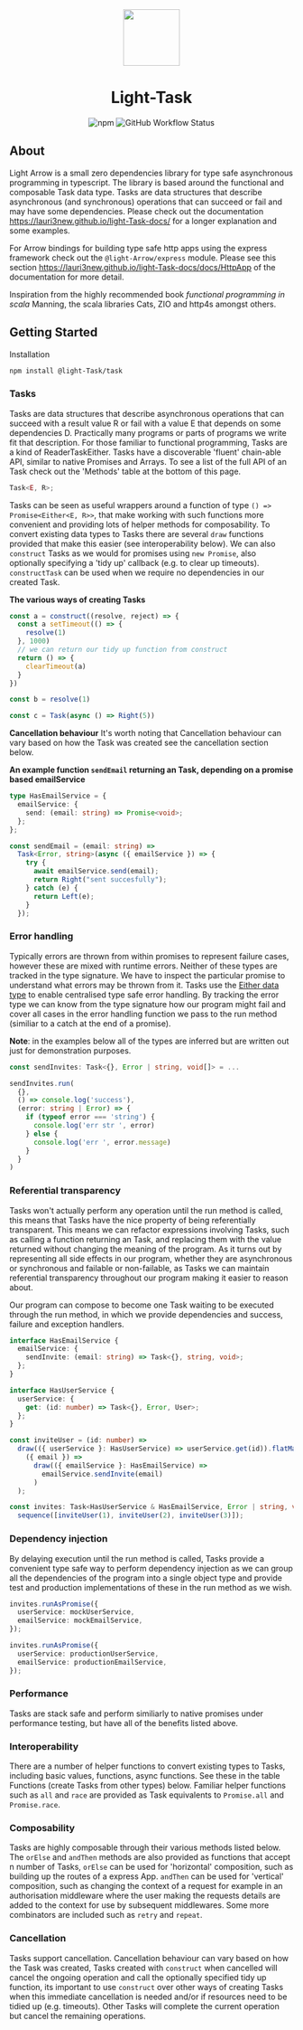<div align="center">
<img height="100" src="https://raw.githubusercontent.com/lauri3new/light-Task/master/Task1.png">
<h1 >Light-Task</h1>
</div>

<p align="center">
<img alt="npm" src="https://img.shields.io/npm/v/@light-Task/Task?color=g">
<img alt="GitHub Workflow Status" src="https://img.shields.io/github/workflow/status/lauri3new/light-Task/Node.js%20CI">
</p>

## About

Light Arrow is a small zero dependencies library for type safe asynchronous programming in typescript. The library is based around the functional and composable Task data type. Tasks are data structures that describe asynchronous (and synchronous) operations that can succeed or fail and may have some dependencies. Please check out the documentation https://lauri3new.github.io/light-Task-docs/ for a longer explanation and some examples.

For Arrow bindings for building type safe http apps using the express framework check out the `@light-Arrow/express` module. Please see this section https://lauri3new.github.io/light-Task-docs/docs/HttpApp of the documentation for more detail.

Inspiration from the highly recommended book _functional programming in scala_ Manning, the scala libraries Cats, ZIO and http4s amongst others.

## Getting Started

Installation

```bash
npm install @light-Task/task
```

### Tasks

Tasks are data structures that describe asynchronous operations that can succeed with a result value R or fail with a value E that depends on some dependencies D. Practically many programs or parts of programs we write fit that description. For those familiar to functional programming, Tasks are a kind of ReaderTaskEither. Tasks have a discoverable 'fluent' chain-able API, similar to native Promises and Arrays. To see a list of the full API of an Task check out the 'Methods' table at the bottom of this page.

```ts
Task<E, R>;
```

Tasks can be seen as useful wrappers around a function of type `() => Promise<Either<E, R>>`, that make working with such functions more convenient and providing lots of helper methods for composability. To convert existing data types to Tasks there are several `draw` functions provided that make this easier (see interoperability below). We can also `construct` Tasks as we would for promises using `new Promise`, also optionally specifying a 'tidy up' callback (e.g. to clear up timeouts). `constructTask` can be used when we require no dependencies in our created Task.

**The various ways of creating Tasks**

```ts
const a = construct((resolve, reject) => {
  const a setTimeout(() => {
    resolve(1)
  }, 1000)
  // we can return our tidy up function from construct
  return () => {
    clearTimeout(a)
  }
})

const b = resolve(1)

const c = Task(async () => Right(5))
```

**Cancellation behaviour**
It's worth noting that Cancellation behaviour can vary based on how the Task was created see the cancellation section below.

**An example function `sendEmail` returning an Task, depending on a promise based emailService**

```ts
type HasEmailService = {
  emailService: {
    send: (email: string) => Promise<void>;
  };
};

const sendEmail = (email: string) =>
  Task<Error, string>(async ({ emailService }) => {
    try {
      await emailService.send(email);
      return Right("sent succesfully");
    } catch (e) {
      return Left(e);
    }
  });
```

### Error handling

Typically errors are thrown from within promises to represent failure cases, however these are mixed with runtime errors. Neither of these types are tracked in the type signature. We have to inspect the particular promise to understand what errors may be thrown from it. Tasks use the [Either data type](Either.md) to enable centralised type safe error handling. By tracking the error type we can know from the type signature how our program might fail and cover all cases in the error handling function we pass to the run method (similiar to a catch at the end of a promise).

**Note**: in the examples below all of the types are inferred but are written out just for demonstration purposes.

```ts
const sendInvites: Task<{}, Error | string, void[]> = ...

sendInvites.run(
  {},
  () => console.log('success'),
  (error: string | Error) => {
    if (typeof error === 'string') {
      console.log('err str ', error)
    } else {
      console.log('err ', error.message)
    }
  }
)
```

### Referential transparency

Tasks won't actually perform any operation until the run method is called, this means that Tasks have the nice property of being referentially transparent. This means we can refactor expressions involving Tasks, such as calling a function returning an Task, and replacing them with the value returned without changing the meaning of the program. As it turns out by representing all side effects in our program, whether they are asynchronous or synchronous and failable or non-failable, as Tasks we can maintain referential transparency throughout our program making it easier to reason about.

Our program can compose to become one Task waiting to be executed through the run method, in which we provide dependencies and success, failure and exception handlers.

```ts
interface HasEmailService {
  emailService: {
    sendInvite: (email: string) => Task<{}, string, void>;
  };
}

interface HasUserService {
  userService: {
    get: (id: number) => Task<{}, Error, User>;
  };
}

const inviteUser = (id: number) =>
  draw(({ userService }: HasUserService) => userService.get(id)).flatMap(
    ({ email }) =>
      draw(({ emailService }: HasEmailService) =>
        emailService.sendInvite(email)
      )
  );

const invites: Task<HasUserService & HasEmailService, Error | string, void[]> =
  sequence([inviteUser(1), inviteUser(2), inviteUser(3)]);
```

### Dependency injection

By delaying execution until the run method is called, Tasks provide a convenient type safe way to perform dependency injection as we can group all the dependencies of the program into a single object type and provide test and production implementations of these in the run method as we wish.

```ts
invites.runAsPromise({
  userService: mockUserService,
  emailService: mockEmailService,
});

invites.runAsPromise({
  userService: productionUserService,
  emailService: productionEmailService,
});
```

### Performance

Tasks are stack safe and perform similiarly to native promises under performance testing, but have all of the benefits listed above.

### Interoperability

There are a number of helper functions to convert existing types to Tasks, including basic values, functions, async functions. See these in the table Functions (create Tasks from other types) below. Familiar helper functions such as `all` and `race` are provided as Task equivalents to `Promise.all` and `Promise.race`.

### Composability

Tasks are highly composable through their various methods listed below. The `orElse` and `andThen` methods are also provided as functions that accept n number of Tasks, `orElse` can be used for 'horizontal' composition, such as building up the routes of a express App. `andThen` can be used for 'vertical' composition, such as changing the context of a request for example in an authorisation middleware where the user making the requests details are added to the context for use by subsequent middlewares. Some more combinators are included such as `retry` and `repeat`.

### Cancellation

Tasks support cancellation. Cancellation behaviour can vary based on how the Task was created, Tasks created with `construct` when cancelled will cancel the ongoing operation and call the optionally specified tidy up function, its important to use `construct` over other ways of creating Tasks when this immediate cancellation is needed and/or if resources need to be tidied up (e.g. timeouts). Other Tasks will complete the current operation but cancel the remaining operations.
